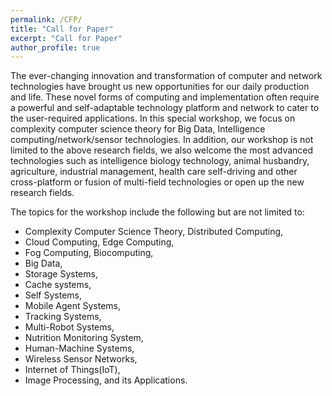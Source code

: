 ```yaml
---
permalink: /CFP/
title: "Call for Paper"
excerpt: "Call for Paper"
author_profile: true
---
```


The ever-changing innovation and transformation of computer and network technologies have brought us new opportunities for our daily production and life. These novel forms of computing and implementation often require a powerful and self-adaptable technology platform and network to cater to the user-required applications. In this special workshop, we focus on complexity computer science theory for Big Data, Intelligence computing/network/sensor technologies. In addition, our workshop is not limited to the above research fields, we also welcome the most advanced technologies such as intelligence biology technology, animal husbandry, agriculture, industrial management, health care self-driving and other cross-platform or fusion of multi-field technologies or open up the new research fields.

The topics for the workshop include the following but are not limited to:

* Complexity Computer Science Theory, Distributed Computing, 
* Cloud Computing, Edge Computing, 
* Fog Computing, Biocomputing, 
* Big Data, 
* Storage Systems, 
* Cache systems, 
* Self Systems, 
* Mobile Agent Systems, 
* Tracking Systems, 
* Multi-Robot Systems, 
* Nutrition Monitoring System, 
* Human-Machine Systems, 
* Wireless Sensor Networks, 
* Internet of Things(IoT), 
* Image Processing, and its Applications.
